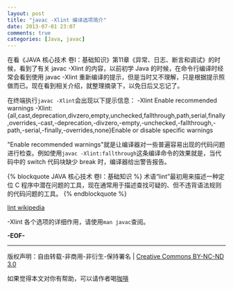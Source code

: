 ```yaml
---
layout: post
title: "javac -Xlint 编译选项简介"
date: 2013-07-01 23:07
comments: true
categories: [Java, javac]
---
```


在看《JAVA 核心技术 卷I：基础知识》第11章《异常、日志、断言和调试》的时候，看到了有关 javac -Xlint 的内容，以前初学 Java 的时候，在命令行编译时经常会看到使用 javac -Xlint 重新编译的提示，但是当时又不理解，只是根据提示照做而已。现在看到相关介绍，就整理摘录下，以免日后又忘记了。

在终端执行`javac -Xlint`会出现以下提示信息：
    -Xlint                     Enable recommended warnings
    -Xlint:{all,cast,deprecation,divzero,empty,unchecked,fallthrough,path,serial,finally,overrides,-cast,-deprecation,-divzero,-empty,-unchecked,-fallthrough,-path,-serial,-finally,-overrides,none}Enable or disable specific warnings

"Enable recommended warnings"就是让编译器对一些普遍容易出现的代码问题进行检查。例如使用`javac -Xlint:fallthrough`这条编译命令的效果就是，当代码中的 switch 代码块缺少 break 时，编译器给出警告报告。

{% blockquote JAVA 核心技术 卷I：基础知识 %}
术语“lint”最初用来描述一种定位 C 程序中潜在问题的工具，现在通常用于描述查找可疑的、但不违背语法规则的代码问题的工具。
{% endblockquote %}

[lint wikipedia](http://en.wikipedia.org/wiki/Lint_\(software\))

-Xlint 各个选项的详细作用，请使用`man javac`查阅。

**-EOF-**

-----

版权声明：自由转载-非商用-非衍生-保持署名 | [Creative Commons BY-NC-ND 3.0](http://creativecommons.org/licenses/by-nc-nd/3.0/deed.zh "CC 3.0")

如果觉得本文对你有帮助，可以请作者喝[咖啡](http://me.alipay.com/zhaqiang)
